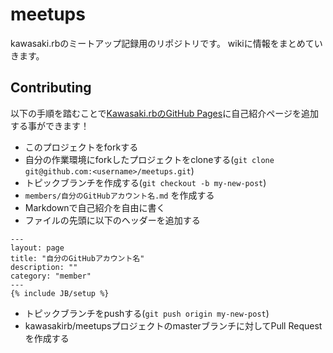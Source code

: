 meetups
=======

kawasaki.rbのミートアップ記録用のリポジトリです。
wikiに情報をまとめていきます。

## Contributing

以下の手順を踏むことで[Kawasaki.rbのGitHub Pages](http://kawasakirb.github.io/pages.html)に自己紹介ページを追加する事ができます！

- このプロジェクトをforkする
- 自分の作業環境にforkしたプロジェクトをcloneする(`git clone git@github.com:<username>/meetups.git`)
- トピックブランチを作成する(`git checkout -b my-new-post`)
- `members/自分のGitHubアカウント名.md` を作成する
- Markdownで自己紹介を自由に書く
- ファイルの先頭に以下のヘッダーを追加する
```
---
layout: page
title: "自分のGitHubアカウント名"
description: ""
category: "member"
---
{% include JB/setup %}
```
- トピックブランチをpushする(`git push origin my-new-post`)
- kawasakirb/meetupsプロジェクトのmasterブランチに対してPull Requestを作成する
